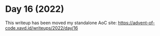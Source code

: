 # Day 16 (2022)

This writeup has been moved my standalone AoC site: https://advent-of-code.xavd.id/writeups/2022/day/16

